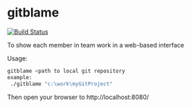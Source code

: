 # gitblame

[![Build Status](https://travis-ci.org/mhewedy/gitblame.svg?branch=master)](https://travis-ci.org/mhewedy/gitblame)

To show each member in team work in a web-based interface 

Usage: 
    
```bash
gitblame <path to local git repository
example:
 ./gitblame "c:\work\myGitProject"
```

Then open your browser to http://localhost:8080/
